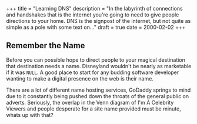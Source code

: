 +++
title = "Learning DNS"
description = "In the labyrinth of connections and handshakes that is the internet you're going to need to give people directions to your home. DNS is the signpost of the internet, but not quite as simple as a pole with some text on..."
draft = true
date = 2000-02-02
+++

## Remember the Name

Before you can possible hope to direct people to your magical destination that destination needs a name. Disneyland wouldn't be nearly as marketable if it was `NULL`. A good place to start for any budding software developer wanting to make a digital presence on the web is their name.

There are a lot of different name hosting services, GoDaddy springs to mind due to it constantly being pushed down the throats of the general public on adverts. Seriously, the overlap in the Venn diagram of I'm A Celebrity Viewers and people desperate for a site name provided must be minute, whats up with that?
